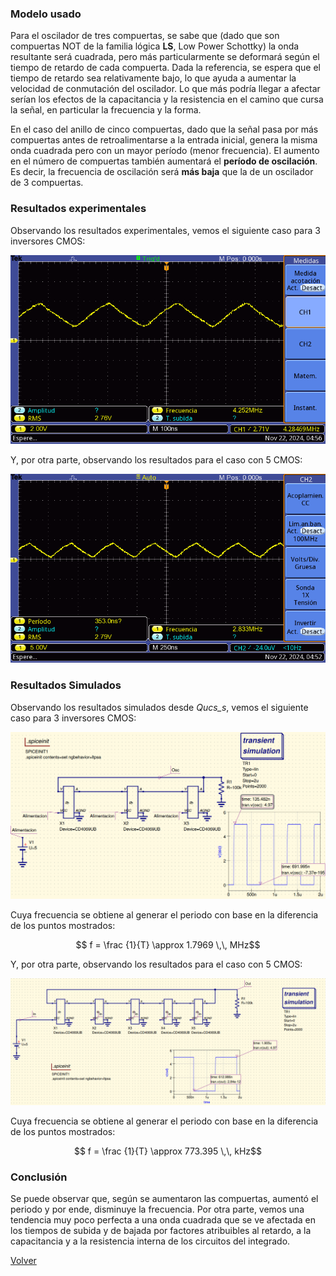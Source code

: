 
### Modelo usado

Para el oscilador de tres compuertas, se sabe que (dado que son compuertas NOT de la familia lógica **LS**, Low Power Schottky) la onda resultante será cuadrada, pero más particularmente se deformará según el tiempo de retardo de cada compuerta. Dada la referencia, se espera que el tiempo de retardo sea relativamente bajo, lo que ayuda a aumentar la velocidad de conmutación del oscilador. Lo que más podría llegar a afectar serían los efectos de la capacitancia y la resistencia en el camino que cursa la señal, en particular la frecuencia y la forma.

En el caso del anillo de cinco compuertas, dado que la señal pasa por más compuertas antes de retroalimentarse a la entrada inicial, genera la misma onda cuadrada pero con un mayor período (menor frecuencia). El aumento en el número de compuertas también aumentará el **período de oscilación**. Es decir, la frecuencia de oscilación será **más baja** que la de un oscilador de 3 compuertas.

### Resultados experimentales

Observando los resultados experimentales, vemos el siguiente caso para 3 inversores CMOS:

![|400](Imagenes/Part3_1.png)

Y, por otra parte, observando los resultados para el caso con 5 CMOS:

![|400](Imagenes/Part3_2.png)


### Resultados Simulados 

Observando los resultados simulados desde _Qucs_s_, vemos el siguiente caso para 3 inversores CMOS:

![](Imagenes/IMCD6.png)

Cuya frecuencia se obtiene al generar el periodo con base en la diferencia de los puntos mostrados:

$$ f  = \frac  {1}{T} \approx 1.7969 \,\, MHz$$

Y, por otra parte, observando los resultados para el caso con 5 CMOS:

![](Imagenes/IMCD7.png)

Cuya frecuencia se obtiene al generar el periodo con base en la diferencia de los puntos mostrados:

$$ f  = \frac  {1}{T} \approx 773.395 \,\, kHz$$


### Conclusión

Se puede observar que, según se aumentaron las compuertas, aumentó el periodo y por ende, disminuye la frecuencia. Por otra parte, vemos una tendencia muy poco perfecta a una onda cuadrada que se ve afectada en los tiempos de subida y de bajada por factores atribuibles al retardo, a la capacitancia y a la resistencia interna de los circuitos del integrado.


[Volver](https://github.com/juamorenogo/Digital_2024_2/blob/main/Lab_01/CD4069/README.md)

